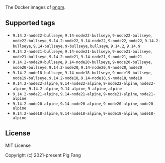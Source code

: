 The Docker images of [pnpm](https://pnpm.io).

## Supported tags

- `9.14.2-node22-bullseye`, `9.14-node22-bullseye`, `9-node22-bullseye`, `node22-bullseye`, `9.14.2-node22`, `9.14-node22`, `9-node22`, `node22`, `9.14.2-bullseye`, `9.14-bullseye`, `9-bullseye`, `bullseye`, `9.14.2`, `9.14`, `9`
- `9.14.2-node21-bullseye`, `9.14-node21-bullseye`, `9-node21-bullseye`, `node21-bullseye`, `9.14.2-node21`, `9.14-node21`, `9-node21`, `node21`
- `9.14.2-node20-bullseye`, `9.14-node20-bullseye`, `9-node20-bullseye`, `node20-bullseye`, `9.14.2-node20`, `9.14-node20`, `9-node20`, `node20`
- `9.14.2-node18-bullseye`, `9.14-node18-bullseye`, `9-node19-bullseye`, `node19-bullseye`, `9.14.2-node18`, `9.14-node18`, `9-node18`, `node18`
- `9.14.2-node22-alpine`, `9.14-node22-alpine`, `9-node22-alpine`, `node22-alpine`, `9.14.2-alpine`, `9.14-alpine`, `9-alpine`, `alpine`
- `9.14.2-node21-alpine`, `9.14-node21-alpine`, `9-node21-alpine`, `node21-alpine`
- `9.14.2-node20-alpine`, `9.14-node20-alpine`, `9-node20-alpine`, `node20-alpine`
- `9.14.2-node18-alpine`, `9.14-node18-alpine`, `9-node18-alpine`, `node18-alpine`

## License

MIT License

Copyright (c) 2021-present Pig Fang
